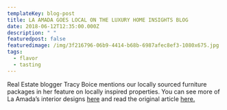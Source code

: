```yaml
---
templateKey: blog-post
title: LA AMADA GOES LOCAL ON THE LUXURY HOME INSIGHTS BLOG
date: 2018-06-12T12:35:00.000Z
description: " "
featuredpost: false
featuredimage: /img/3f216796-06b9-4414-b68b-6987afec8ef3-1080x675.jpg
tags:
  - flavor
  - tasting
---
```

Real Estate blogger Tracy Boice mentions our locally sourced furniture packages in her feature on locally inspired properties. You can see more of La Amada’s interior designs [here](https://www.laamada.com/show-suites/) and read the original article [here.](http://tracyboice.luxuryhomeinsights.com/developments-go-local/)